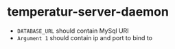 # temperatur-server-daemon
* `DATABASE_URL` should contain MySql URI
* `Argument 1` should contain ip and port to bind to
